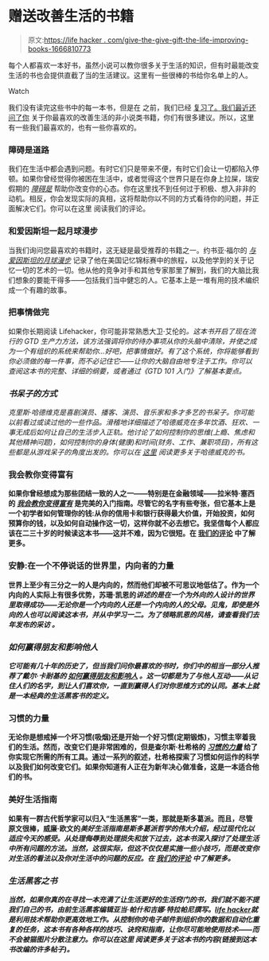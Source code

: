 # 赠送改善生活的书籍

> 原文:[https://life hacker . com/give-the-give-gift-the-life-improving-books-1666810773](https://lifehacker.com/give-the-gift-of-life-improving-books-1666810773)

每个人都喜欢一本好书，虽然小说可以教你很多关于生活的知识，但有时最能改变生活的书也会提供直截了当的生活建议。这里有一些很棒的书给你名单上的人。

Watch

我们没有读完这些书中的每一本书，但是在 之前，我们已经 [复习了](https://lifehacker.com/a-guide-to-the-good-life-the-best-life-hacks-from-the-1644415861)[。我们最近还](http://lifehacker.com/the-obstacle-is-the-way-the-right-mindset-for-finding-1665117695) [问了你](http://lifehacker.com/what-nonfiction-book-has-helped-improve-your-life-1659766842) 关于你最喜欢的改善生活的非小说类书籍，你们有很多建议。所以，这里有一些我们最喜欢的，也有一些你喜欢的。

### 障碍是道路

我们在生活中都会遇到问题。有时它们只是带来不便，有时它们会让一切都陷入停顿。如果你曾经觉得你被困在生活中，或者觉得这个世界只是在你身上拉屎，瑞安假期的 [*障碍是*](http://smile.amazon.com/The-Obstacle-Is-Way-Timeless/dp/1591846358?asc_campaign=InlineText&asc_refurl=https://lifehacker.com/give-the-gift-of-life-improving-books-1666810773&asc_source=&tag=kinjalifehackerlink-20) 帮助你改变你的心态。你在这里找不到任何过于积极、想入非非的动机。相反，你会发现实际的真相，这将帮助你以不同的方式看待你的问题，并正面解决它们。你可以在这里 阅读我们的评论。

### 和爱因斯坦一起月球漫步

当我们询问您最喜欢的书籍时，这无疑是最受推荐的书籍之一。约书亚·福尔的 [*与爱因斯坦的月球漫步*](http://smile.amazon.com/Moonwalking-Einstein-Science-Remembering-Everything/dp/0143120530?asc_campaign=InlineText&asc_refurl=https://lifehacker.com/give-the-gift-of-life-improving-books-1666810773&asc_source=&tag=kinjalifehackerlink-20) 记录了他在美国记忆锦标赛中的旅程，以及他学到的关于记忆一切的艺术的一切。他从他的竞争对手和其他专家那里了解到，我们的大脑比我们想象的要能干得多——包括我们当中健忘的人。它基本上是一堆有用的技术编织成一个有趣的故事。

### 把事情做完

如果你长期阅读 Lifehacker，你可能非常熟悉大卫·艾伦的[](http://smile.amazon.com/Getting-Things-Done-Stress-Free-Productivity/dp/0142000280?asc_campaign=InlineText&asc_refurl=https://lifehacker.com/give-the-gift-of-life-improving-books-1666810773&asc_source=&tag=kinjalifehackerlink-20)*。这本书开启了现在流行的 GTD 生产力方法，该方法强调将你的待办事项从你的头脑中清除，并使之成为一个有组织的系统来帮助你...好吧，把事情做好。有了这个系统，你将能够看到你必须做的每一件事，而不必记住它——让你的大脑自由地专注于工作。你可以查阅这本书的完整、详细的纲要，或者通过《GTD 101 入门》了解基本要点。*

### *书呆子的方式*

*克里斯·哈德维克是喜剧演员、播客、演员、音乐家和多才多艺的书呆子。你可能以前看过或读过他的一些作品。[](http://smile.amazon.com/Nerdist-Way-Reach-Next-Level/dp/042525318X?asc_campaign=InlineText&asc_refurl=https://lifehacker.com/give-the-gift-of-life-improving-books-1666810773&asc_source=&tag=kinjalifehackerlink-20)*滑稽地详细描述了哈德威克在多年饮酒、狂欢、一事无成后如何让自己的生活步入正轨。他讨论了如何控制你的思维(上瘾、焦虑和其他精神问题)，如何控制你的身体(健康)和时间(财务、工作、兼职项目)，所有这些都是从游戏呆子的角度出发的。你可以在 [这里](http://lifehacker.com/the-nerdist-way-a-self-help-guide-for-me-and-probably-5879975) 阅读更多关于哈德威克的书。**

### **我会教你变得富有**

**如果你曾经想成为那些团结一致的人之一——特别是在金融领域——拉米特·塞西的 [*我会教你变得富有*](http://smile.amazon.com/Will-Teach-You-Be-Rich-ebook/dp/B004WL4BW6?asc_campaign=InlineText&asc_refurl=https://lifehacker.com/give-the-gift-of-life-improving-books-1666810773&asc_source=&tag=kinjalifehackerlink-20) 是完美的入门指南。尽管它的名字有些夸张，但它基本上是一个初学者如何管理你的钱:从你的信用卡和银行获得最大价值，开始投资，如何预算你的钱，以及如何自动操作这一切，这样你就不必去想它。我坚信每个人都应该在二三十岁的时候读这本书——这并不难，因为它很短。在 [我们的评论](http://lifehacker.com/i-will-teach-you-to-be-rich-a-solid-intro-to-money-man-1627049186) 中了解更多。**

### **安静:在一个不停说话的世界里，内向者的力量**

**世界上至少有三分之一的人是内向的，然而他们却被不可思议地低估了。作为一个内向的人实际上有很多优势，苏珊·凯恩的[](http://smile.amazon.com/Quiet-Power-Introverts-World-Talking/dp/0307352153?asc_campaign=InlineText&asc_refurl=https://lifehacker.com/give-the-gift-of-life-improving-books-1666810773&asc_source=&tag=kinjalifehackerlink-20)*讲述的是在一个为外向的人设计的世界里取得成功——无论你是一个内向的人还是一个内向的人的父母。见鬼，即使是外向的人也可以阅读这本书，并从中学习一二。为了领略凯恩的风格，请查看我们去年发布的采访 。***

### ***如何赢得朋友和影响他人***

***它可能有几十年的历史了，但当我们问你最喜欢的书时，你们中的相当一部分人推荐了戴尔·卡耐基的 [*如何赢得朋友和影响人*](http://smile.amazon.com/How-Win-Friends-Influence-People/dp/0671027034?asc_campaign=InlineText&asc_refurl=https://lifehacker.com/give-the-gift-of-life-improving-books-1666810773&asc_source=&tag=kinjalifehackerlink-20) 。这一切都是为了与他人互动——从记住人们的名字，到让人们喜欢你，一直到赢得人们对你思维方式的认同。基本上就是一本经典的生活黑客书的定义。***

### **习惯的力量**

**无论你是想戒掉一个坏习惯(吸烟)还是开始一个好习惯(定期锻炼)，习惯主宰着我们的生活。然而，改变它们是非常困难的，但是查尔斯·杜希格的 [*习惯的力量*](http://smile.amazon.com/Power-Habit-What-Life-Business/dp/081298160X?asc_campaign=InlineText&asc_refurl=https://lifehacker.com/give-the-gift-of-life-improving-books-1666810773&asc_source=&tag=kinjalifehackerlink-20) 给了你实现它所需的所有工具。通过一系列的叙述，杜希格探索了习惯如何运作的科学以及我们如何改变它们。如果你知道有人正在为新年决心做准备，这是一本适合他们的书。**

### **美好生活指南**

**如果有一群古代哲学家可以归入“生活黑客”一类，那就是斯多葛派。而且，尽管原文很棒，威廉·欧文的[](http://smile.amazon.com/Guide-Good-Life-Ancient-Stoic/dp/0195374614?asc_campaign=InlineText&asc_refurl=https://lifehacker.com/give-the-gift-of-life-improving-books-1666810773&asc_source=&tag=kinjalifehackerlink-20)*美好生活指南是斯多葛派哲学的伟大介绍，经过现代化以适应今天的感受。从处理侮辱到处理损失和放下过去，这本书深入探讨了处理生活中所有问题的方法。当然，这很实际，但这不仅仅是实施一些小技巧，而是改变你对生活的看法以及你对生活中的问题的反应。在 [我们的评论](https://lifehacker.com/a-guide-to-the-good-life-the-best-life-hacks-from-the-1644415861) 中了解更多。***

### ***生活黑客之书***

***当然，如果你真的在寻找一本充满了让生活更好的生活窍门的书，我们就不能不提我们自己的书，由前生活黑客编辑亚当·帕什和吉娜·特拉帕尼撰写。[*life hacker*](http://smile.amazon.com/Lifehacker-Working-Smarter-Faster-Better/dp/1118018370?asc_campaign=InlineText&asc_refurl=https://lifehacker.com/give-the-gift-of-life-improving-books-1666810773&asc_source=&tag=kinjalifehackerlink-20)就是利用技术帮助你更高效地工作。从控制你的电子邮件到组织你的数据和自动化重复的任务，这本书有各种各样的技巧、诀窍和指南，让你尽可能地使用技术——而不会被猫图片分散注意力。你可以在这里 阅读更多关于这本书的内容(链接到这本书改编的许多帖子)。***
